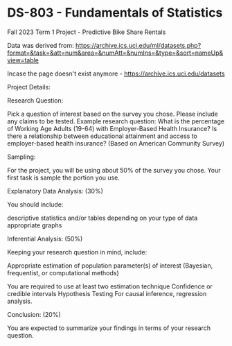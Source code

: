 # DS-803 - Fundamentals of Statistics
Fall 2023 Term 1 Project - Predictive Bike Share Rentals

Data was derived from: https://archive.ics.uci.edu/ml/datasets.php?format=&task=&att=num&area=&numAtt=&numIns=&type=&sort=nameUp&view=table

Incase the page doesn't exist anymore - https://archive.ics.uci.edu/datasets

Project Details:

Research Question:

Pick a question of interest based on the survey you chose. Please include any claims to be tested.
Example research question: What is the percentage of Working Age Adults (19-64) with Employer-Based Health Insurance? Is there a relationship between educational attainment and access to employer-based health insurance? (Based on American Community Survey)

Sampling:

For the project, you will be using about 50% of the survey you chose. Your first task is sample the portion you use. 

Explanatory Data Analysis: (30%)

You should include:

   descriptive statistics and/or tables depending on your type of data
    appropriate graphs

Inferential Analysis: (50%)

Keeping your research question in mind, include:

  Appropriate estimation of population parameter(s) of interest (Bayesian, frequentist, or computational methods)
        
You are required to use at least two estimation technique
    Confidence or credible intervals
    Hypothesis Testing
    For causal inference, regression analysis.

Conclusion: (20%)

You are expected to summarize your findings in terms of your research question.
